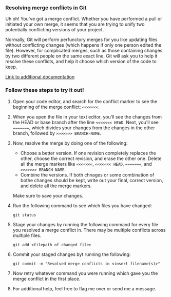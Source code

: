 ### Resolving merge conflicts in Git
Uh oh! You've got a merge conflict. Whether you have performed a pull or initiated your own merge, it seems that you are trying to unify two potentially conflicting versions of your project. 

Normally, Git will perform perfunctory merges for you like updating files without conflicting changes (which happens if only one person edited the file). However, for complicated merges, such as those containing changes by two different people on the same exact line, Git will ask you to help it resolve these conflicts, and help it choose which version of the code to keep.

[Link to additional documentation](https://docs.github.com/en/github/collaborating-with-issues-and-pull-requests/resolving-a-merge-conflict-using-the-command-line)

### Follow these steps to try it out!
1. Open your code editor, and search for the conflict marker to see the beginning of the merge conflict: `<<<<<<<`.
2.  When you open the file in your text editor, you'll see the changes from the HEAD or base branch after the line `<<<<<<< HEAD`. Next, you'll see `=======`, which divides your changes from the changes in the other branch, followed by `>>>>>>> BRANCH-NAME`.
3. Now, resolve the merge by doing one of the following:
   - Choose a better version. If one revision completely replaces the other, choose the correct revision, and erase the other one. Delete all the merge markers like `<<<<<<<`, `<<<<<<< HEAD`, `=======`, and `>>>>>>> BRANCH-NAME`.
   - Combine the versions. If both chnages or some combination of bothe changes should be kept, write out your final, correct version, and delete all the merge markers.

   Make sure to save your changes.
4. Run the following command to see which files you have changed:

   ```
   git status
   ```
5. Stage your changes by running the following command for every file you resolved a merge conflict in. There may be multiple conflicts across multiple files.

   ```
   git add <filepath of changed file>
6. Commit your staged changes byt running the following:

   ```
   git commit -m "Resolved merge conflicts in <insert filename(s)>"
   ```
7. Now retry whatever command you were running which gave you the merge conflict in the first place.
8. For additional help, feel free to flag me over or send me a message.




